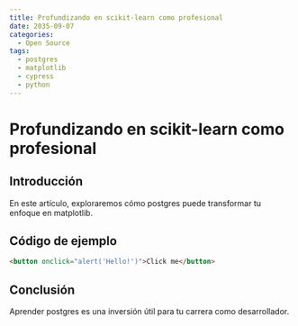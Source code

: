 ```yaml
---
title: Profundizando en scikit-learn como profesional
date: 2035-09-07
categories:
  - Open Source
tags:
  - postgres
  - matplotlib
  - cypress
  - python
---
```


# Profundizando en scikit-learn como profesional

## Introducción

En este artículo, exploraremos cómo postgres puede transformar tu enfoque en matplotlib.

## Código de ejemplo

```html
<button onclick="alert('Hello!')">Click me</button>
```

## Conclusión

Aprender postgres es una inversión útil para tu carrera como desarrollador.